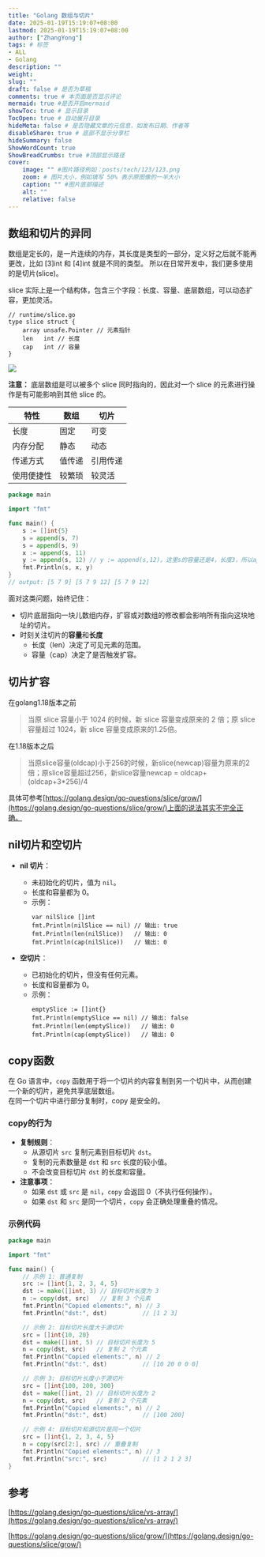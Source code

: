 ```yaml
---
title: "Golang 数组与切片"
date: 2025-01-19T15:19:07+08:00
lastmod: 2025-01-19T15:19:07+08:00
author: ["ZhangYong"]
tags: # 标签
- ALL
- Golang
description: ""
weight:
slug: ""
draft: false # 是否为草稿
comments: true # 本页面是否显示评论
mermaid: true #是否开启mermaid
showToc: true # 显示目录
TocOpen: true # 自动展开目录
hideMeta: false # 是否隐藏文章的元信息，如发布日期、作者等
disableShare: true # 底部不显示分享栏
hideSummary: false
ShowWordCount: true
ShowBreadCrumbs: true #顶部显示路径
cover:
    image: "" #图片路径例如：posts/tech/123/123.png
    zoom: # 图片大小，例如填写 50% 表示原图像的一半大小
    caption: "" #图片底部描述
    alt: ""
    relative: false
---
```


## 数组和切片的异同

数组是定长的，是一片连续的内存，其长度是类型的一部分，定义好之后就不能再更改，比如 [3]int 和 [4]int 就是不同的类型。
所以在日常开发中，我们更多使用的是切片(slice)。

slice 实际上是一个结构体，包含三个字段：长度、容量、底层数组，可以动态扩容，更加灵活。

```
// runtime/slice.go
type slice struct {
	array unsafe.Pointer // 元素指针
	len   int // 长度 
	cap   int // 容量
}
```

![](/images/Go/slice_array.png)

**注意：** 底层数组是可以被多个 slice 同时指向的，因此对一个 slice 的元素进行操作是有可能影响到其他 slice 的。

| 特性     | 数组     | 切片     |
| -------- | -------- | -------- |
| 长度     | 固定     | 可变     |
| 内存分配 | 静态     | 动态     |
| 传递方式 | 值传递   | 引用传递 |
| 使用便捷性 | 较繁琐   | 较灵活   |

```go
package main

import "fmt"

func main() {
    s := []int{5}
    s = append(s, 7)
    s = append(s, 9)
    x := append(s, 11)
    y := append(s, 12) // y := append(s,12)。这里s的容量还是4，长度3，所以append 12会写入到第四个位置，覆盖原来的11，变为12。此时y的底层数组是[5,7,9,12]，长度4。而x的底层数组也被修改了，因为x和y共享同一个底层数组。所以x的值现在也是[5,7,9,12]。
    fmt.Println(s, x, y)
}
// output: [5 7 9] [5 7 9 12] [5 7 9 12]
```
面对这类问题，始终记住：
* 切片底层指向一块儿数组内存，扩容或对数组的修改都会影响所有指向这块地址的切片。
* 时刻关注切片的**容量**和**长度**
  * 长度（len）决定了可见元素的范围。
  * 容量（cap）决定了是否触发扩容。

## 切片扩容

在golang1.18版本之前

> 当原 slice 容量小于 1024 的时候，新 slice 容量变成原来的 2 倍；原 slice 容量超过 1024，新 slice 容量变成原来的1.25倍。

在1.18版本之后

> 当原slice容量(oldcap)小于256的时候，新slice(newcap)容量为原来的2倍；原slice容量超过256，新slice容量newcap = oldcap+(oldcap+3*256)/4

具体可参考[https://golang.design/go-questions/slice/grow/](https://golang.design/go-questions/slice/grow/)上面的说法其实不完全正确。

## nil切片和空切片
- **nil 切片**：
    - 未初始化的切片，值为 `nil`。
    - 长度和容量都为 0。
    - 示例：
      ```
      var nilSlice []int
      fmt.Println(nilSlice == nil) // 输出: true
      fmt.Println(len(nilSlice))   // 输出: 0
      fmt.Println(cap(nilSlice))   // 输出: 0
      ```

- **空切片**：
    - 已初始化的切片，但没有任何元素。
    - 长度和容量都为 0。
    - 示例：
      ```
      emptySlice := []int{}
      fmt.Println(emptySlice == nil) // 输出: false
      fmt.Println(len(emptySlice))   // 输出: 0
      fmt.Println(cap(emptySlice))   // 输出: 0
      ```

## copy函数
在 Go 语言中，`copy` 函数用于将一个切片的内容复制到另一个切片中，从而创建一个新的切片，避免共享底层数组。          
在同一个切片中进行部分复制时，copy 是安全的。

### copy的行为
- **复制规则**：
    - 从源切片 `src` 复制元素到目标切片 `dst`。
    - 复制的元素数量是 `dst` 和 `src` 长度的较小值。
    - 不会改变目标切片 `dst` 的长度和容量。
- **注意事项**：
    - 如果 `dst` 或 `src` 是 `nil`，`copy` 会返回 0（不执行任何操作）。
    - 如果 `dst` 和 `src` 是同一个切片，`copy` 会正确处理重叠的情况。

### 示例代码
```go
package main

import "fmt"

func main() {
    // 示例 1: 普通复制
    src := []int{1, 2, 3, 4, 5}
    dst := make([]int, 3) // 目标切片长度为 3
    n := copy(dst, src)   // 复制 3 个元素
    fmt.Println("Copied elements:", n) // 3
    fmt.Println("dst:", dst)          // [1 2 3]

    // 示例 2: 目标切片长度大于源切片
    src = []int{10, 20}
    dst = make([]int, 5) // 目标切片长度为 5
    n = copy(dst, src)   // 复制 2 个元素
    fmt.Println("Copied elements:", n) // 2
    fmt.Println("dst:", dst)          // [10 20 0 0 0]

    // 示例 3: 目标切片长度小于源切片
    src = []int{100, 200, 300}
    dst = make([]int, 2) // 目标切片长度为 2
    n = copy(dst, src)   // 复制 2 个元素
    fmt.Println("Copied elements:", n) // 2
    fmt.Println("dst:", dst)          // [100 200]

    // 示例 4: 目标切片和源切片是同一个切片
    src = []int{1, 2, 3, 4, 5}
    n = copy(src[2:], src) // 重叠复制
    fmt.Println("Copied elements:", n) // 3
    fmt.Println("src:", src)          // [1 2 1 2 3]
}
```

## 参考
[https://golang.design/go-questions/slice/vs-array/](https://golang.design/go-questions/slice/vs-array/)

[https://golang.design/go-questions/slice/grow/](https://golang.design/go-questions/slice/grow/)